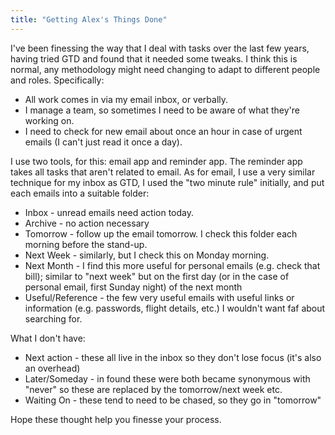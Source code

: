 ```yaml
---
title: "Getting Alex's Things Done"
---
```

I've been finessing the way that I deal with tasks over the last few years, having tried GTD and found that it needed some tweaks. I think this is normal, any methodology might need changing to adapt to different people and roles. Specifically:

* All work comes in via my email inbox, or verbally.
* I manage a team, so sometimes I need to be aware of what they're working on.
* I need to check for new email about once an hour in case of urgent emails (I can't just read it once a day).

I use two tools, for this: email app and reminder app. The reminder app takes all tasks that aren't related to email. As for email, I use a very similar technique for my inbox as GTD, I used the "two minute rule" initially, and put each emails into a suitable folder:

* Inbox - unread emails need action today.
* Archive - no action necessary
* Tomorrow - follow up the email tomorrow. I check this folder each morning before the stand-up.
* Next Week - similarly, but I check this on Monday morning.
* Next Month - I find this more useful for personal emails (e.g. check that bill); similar to "next week" but on the first day (or in the case of personal email, first Sunday night) of the next month
* Useful/Reference - the few very useful emails with useful links or information (e.g. passwords, flight details, etc.) I wouldn't want faf about searching for.

What I don't have:

* Next action - these all live in the inbox so they don't lose focus (it's also an overhead)
* Later/Someday - in found these were both became synonymous with "never" so these are replaced by the tomorrow/next week etc.
* Waiting On - these tend to need to be chased, so they go in "tomorrow"

Hope these thought help you finesse your process.
